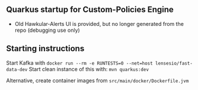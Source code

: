 ## Quarkus startup for Custom-Policies Engine

* Old Hawkular-Alerts UI is provided, but no longer generated from the repo (debugging use only)

## Starting instructions

Start Kafka with ``docker run --rm -e RUNTESTS=0 --net=host lensesio/fast-data-dev``
Start clean instance of this with: ``mvn quarkus:dev``

Alternative, create container images from ``src/main/docker/Dockerfile.jvm``